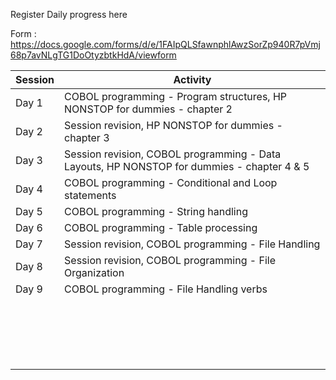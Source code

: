 Register Daily progress here

Form : https://docs.google.com/forms/d/e/1FAIpQLSfawnphlAwzSorZp940R7pVmj68p7avNLgTG1DoOtyzbtkHdA/viewform

| Session   |Activity |
|----------|----------|
| Day 1   | COBOL programming - Program structures, HP NONSTOP for dummies - chapter 2    |
| Day 2    | Session revision, HP NONSTOP for dummies - chapter 3   |
| Day 3    | Session revision, COBOL programming - Data Layouts, HP NONSTOP for dummies - chapter 4 & 5|
| Day 4    | COBOL programming - Conditional and Loop statements   |
| Day 5    | COBOL programming - String handling    |
| Day 6    | COBOL programming - Table processing   |
| Day 7    | Session revision, COBOL programming -  File Handling   |
| Day 8    | Session revision, COBOL programming - File Organization    |
| Day 9    | COBOL programming - File Handling verbs    |
|     |     |
|     |     |
|     |     |
|     |     |
|     |     |
|     |     |
|     |     |
|     |     |
|     |     |
|     |     |
|     |     |
|     |     |
|     |     |
|     |     |
|     |     |
|     |     |
|     |     |
|     |     |
|     |     |
